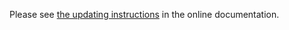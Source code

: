 Please see [the updating instructions](http://otrs.github.io/doc/manual/admin/6.0/en/html/updating.html)
in the online documentation.
